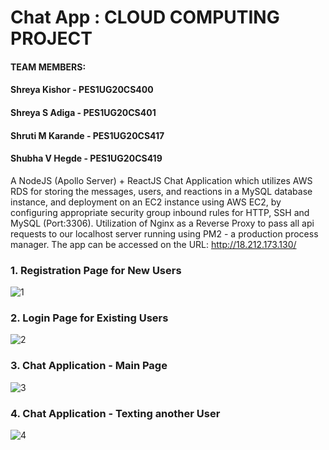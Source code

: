 # Chat App : CLOUD COMPUTING PROJECT

#### TEAM MEMBERS:
#### Shreya Kishor - PES1UG20CS400
#### Shreya S Adiga - PES1UG20CS401
#### Shruti M Karande - PES1UG20CS417
#### Shubha V Hegde - PES1UG20CS419

A NodeJS (Apollo Server) + ReactJS Chat Application which utilizes AWS RDS for storing the messages, users, and reactions in a MySQL database instance, and deployment on an EC2 instance using AWS EC2, by configuring appropriate security group inbound rules for HTTP, SSH and MySQL (Port:3306). Utilization of Nginx as a Reverse Proxy to pass all api requests to our localhost server running using PM2 - a production process manager. 
The app can be accessed on the URL: http://18.212.173.130/

### 1. Registration Page for New Users
![1](https://user-images.githubusercontent.com/73905298/235227331-38d4d7e8-6b55-4c8e-a499-82e83dfba5d0.png)

### 2. Login Page for Existing Users
![2](https://user-images.githubusercontent.com/73905298/235229458-87e2ba52-c034-493d-88bf-e05b1018e38e.png)

### 3. Chat Application - Main Page
![3](https://user-images.githubusercontent.com/73905298/235229466-130f4679-2fc5-407d-93e1-839051385d43.png)

### 4. Chat Application - Texting another User
![4](https://user-images.githubusercontent.com/73905298/235229478-5e896a4f-be68-4637-ab77-1684bc70d571.png)
